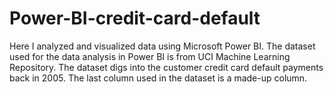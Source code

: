 # Power-BI-credit-card-default


Here I analyzed and visualized data using Microsoft Power BI.
The dataset used for the data analysis in Power BI is from UCI Machine Learning Repository. 
The dataset digs into the customer credit card default payments back in 2005. 
The last column used in the dataset is a made-up column.
